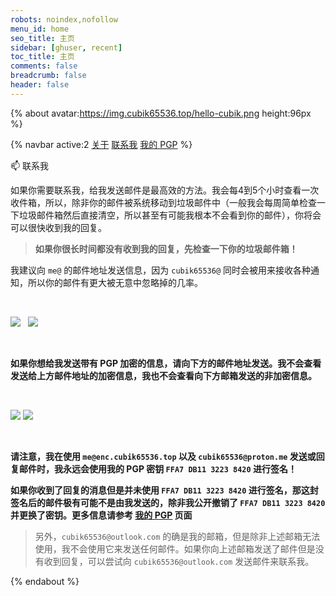 ```yaml
---
robots: noindex,nofollow
menu_id: home
seo_title: 主页
sidebar: [ghuser, recent]
toc_title: 主页
comments: false
breadcrumb: false
header: false
---
```


{% about avatar:https://img.cubik65536.top/hello-cubik.png height:96px %}

{% navbar active:2 [关于](/) [联系我](/contact-me/) [我的&nbsp;PGP](/my-pgp/) %}

📫 联系我

如果你需要联系我，给我发送邮件是最高效的方法。我会每4到5个小时查看一次收件箱，所以，除非你的邮件被系统移动到垃圾邮件中（一般我会每周简单检查一下垃圾邮件箱然后直接清空，所以甚至有可能我根本不会看到你的邮件），你将会可以很快收到我的回复。

> **如果你很长时间都没有收到我的回复，先检查一下你的垃圾邮件箱！**

我建议向 `me@` 的邮件地址发送信息，因为 `cubik65536@` 同时会被用来接收各种通知，所以你的邮件有更大被无意中忽略掉的几率。

<br/>

<p>
  <a href="mailto:cubik65536@cubik65536.top"><img src="https://img.shields.io/badge/📫%20EMAIL-cubik65536%40cubik65536.top-informational?style=for-the-badge" style="display: inline-block" /></a>
  &nbsp;
  <a href="mailto:me@cubik65536.top"><img src="https://img.shields.io/badge/📫%20EMAIL-me%40cubik65536.top-informational?style=for-the-badge" style="display: inline-block" /></a>
</p>

<br/>

**如果你想给我发送带有 PGP 加密的信息，请向下方的邮件地址发送。我不会查看发送给上方邮件地址的加密信息，我也不会查看向下方邮箱发送的非加密信息。**

<br/>

<p>
  <a href="mailto:me@enc.cubik65536.top"><img src="https://img.shields.io/badge/📫%20EMAIL-me%40enc.cubik65536.top-informational?style=for-the-badge" style="display: inline-block" /></a>
  <a href="mailto:cubik65536@proton.me"><img src="https://img.shields.io/badge/📫%20EMAIL-cubik65536%40proton.me-informational?style=for-the-badge" style="display: inline-block" /></a>
</p>

<br/>

**请注意，我在使用 `me@enc.cubik65536.top` 以及 `cubik65536@proton.me` 发送或回复邮件时，我永远会使用我的 PGP 密钥 `FFA7 DB11 3223 8420` 进行签名！**

**如果你收到了回复的消息但是并未使用 `FFA7 DB11 3223 8420` 进行签名，那这封签名后的邮件极有可能不是由我发送的，除非我公开撤销了 `FFA7 DB11 3223 8420` 并更换了密钥。更多信息请参考 [我的 PGP](/my-pgp/) 页面**

> 另外，`cubik65536@outlook.com` 的确是我的邮箱，但是除非上述邮箱无法使用，我不会使用它来发送任何邮件。如果你向上述邮箱发送了邮件但是没有收到回复，可以尝试向 `cubik65536@outlook.com` 发送邮件来联系我。

{% endabout %}
